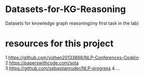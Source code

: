 # Datasets-for-KG-Reasoning
Datasets for knowledge graph reasoning(my first task in the lab)

# resources for this project
1.https://github.com/yizhen20133868/NLP-Conferences-Code\n
2.https://paperswithcode.com/sota
3.https://github.com/sebastianruder/NLP-progress
4....
